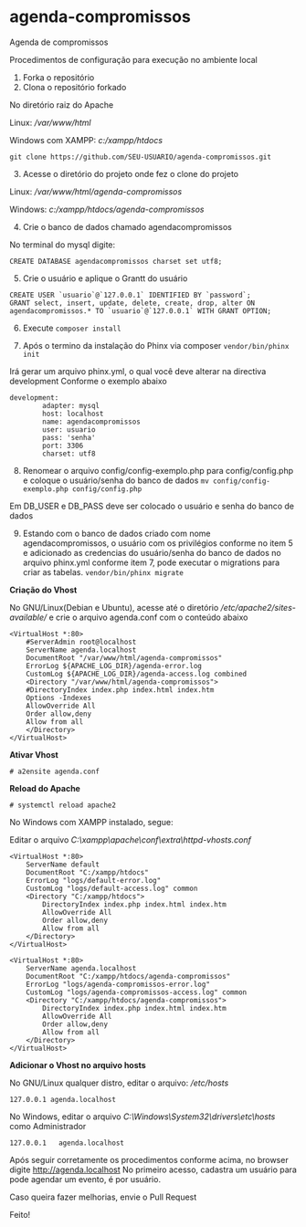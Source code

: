 # agenda-compromissos
Agenda de compromissos

Procedimentos de configuração para execução no ambiente local

1. Forka o repositório
2. Clona o repositório forkado

No diretório raiz do Apache

Linux: _/var/www/html_

Windows com XAMPP: _c:/xampp/htdocs_

`git clone https://github.com/SEU-USUARIO/agenda-compromissos.git`

3. Acesse o diretório do projeto onde fez o clone do projeto

Linux: _/var/www/html/agenda-compromissos_

Windows: _c:/xampp/htdocs/agenda-compromissos_

4. Crie o banco de dados chamado agendacompromissos

No terminal do mysql digite:
```
CREATE DATABASE agendacompromissos charset set utf8;
```

5. Crie o usuário e aplique o Grantt do usuário
```
CREATE USER `usuario`@`127.0.0.1` IDENTIFIED BY `password`;
GRANT select, insert, update, delete, create, drop, alter ON agendacompromissos.* TO `usuario`@`127.0.0.1` WITH GRANT OPTION; 
```

6. Execute `composer install` 

7. Após o termino da instalação do Phinx via composer
`vendor/bin/phinx init`

Irá gerar um arquivo phinx.yml, o qual você deve alterar na directiva development
Conforme o exemplo abaixo
```
development:
        adapter: mysql
        host: localhost
        name: agendacompromissos
        user: usuario
        pass: 'senha'
        port: 3306
        charset: utf8
```
8. Renomear o arquivo config/config-exemplo.php para config/config.php e coloque o usuário/senha do banco de dados
`mv config/config-exemplo.php config/config.php`

Em DB_USER e DB_PASS deve ser colocado o usuário e senha do banco de dados

9. Estando com o banco de dados criado com nome agendacompromissos, o usuário com os privilégios conforme no item 5 e adicionado as credencias do usuário/senha do banco de dados no arquivo phinx.yml conforme item 7, pode executar o migrations para criar as tabelas.
`vendor/bin/phinx migrate`

**Criação do Vhost**

No GNU/Linux(Debian e Ubuntu), acesse até o diretório _/etc/apache2/sites-available/_ e crie o arquivo agenda.conf com o conteúdo abaixo
```
<VirtualHost *:80>
    #ServerAdmin root@localhost
    ServerName agenda.localhost
    DocumentRoot "/var/www/html/agenda-compromissos"
    ErrorLog ${APACHE_LOG_DIR}/agenda-error.log
    CustomLog ${APACHE_LOG_DIR}/agenda-access.log combined
    <Directory "/var/www/html/agenda-compromissos">
	#DirectoryIndex index.php index.html index.htm
	Options -Indexes
	AllowOverride All
	Order allow,deny
	Allow from all
    </Directory>
</VirtualHost>
```
**Ativar Vhost**

`# a2ensite agenda.conf`

**Reload do Apache**

`# systemctl reload apache2`

No Windows com XAMPP instalado, segue:

Editar o arquivo _C:\xampp\apache\conf\extra\httpd-vhosts.conf_
```
<VirtualHost *:80>
    ServerName default
    DocumentRoot "C:/xampp/htdocs"
    ErrorLog "logs/default-error.log"
    CustomLog "logs/default-access.log" common
    <Directory "C:/xampp/htdocs">
        DirectoryIndex index.php index.html index.htm
        AllowOverride All
        Order allow,deny
        Allow from all
    </Directory>
</VirtualHost>

<VirtualHost *:80>
    ServerName agenda.localhost
    DocumentRoot "C:/xampp/htdocs/agenda-compromissos"
    ErrorLog "logs/agenda-compromissos-error.log"
    CustomLog "logs/agenda-compromissos-access.log" common
    <Directory "C:/xampp/htdocs/agenda-compromissos">
        DirectoryIndex index.php index.html index.htm
        AllowOverride All
        Order allow,deny
        Allow from all
    </Directory>
</VirtualHost>
```

**Adicionar o Vhost no arquivo hosts**

No GNU/Linux qualquer distro, editar o arquivo: _/etc/hosts_
```
127.0.0.1 agenda.localhost
```
No Windows, editar o arquivo _C:\Windows\System32\drivers\etc\hosts_ como Administrador
```
127.0.0.1   agenda.localhost
```

Após seguir corretamente os procedimentos conforme acima, no browser digite http://agenda.localhost 
No primeiro acesso, cadastra um usuário para pode agendar um evento, é por usuário.

Caso queira fazer melhorias, envie o Pull Request

Feito!
